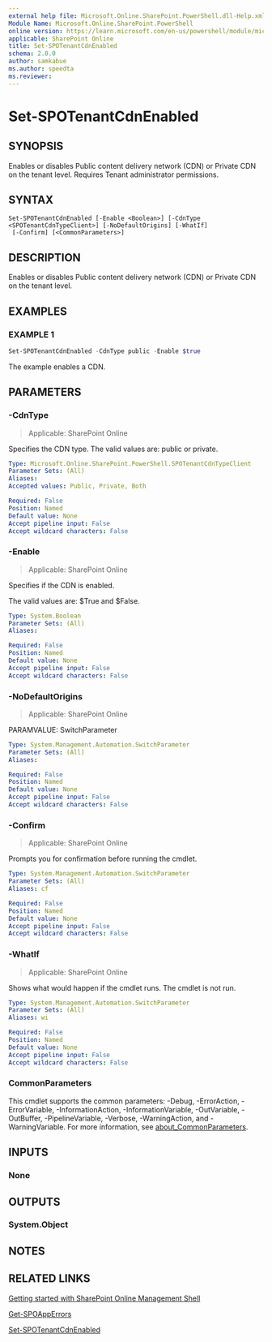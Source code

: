 ```yaml
---
external help file: Microsoft.Online.SharePoint.PowerShell.dll-Help.xml
Module Name: Microsoft.Online.SharePoint.PowerShell
online version: https://learn.microsoft.com/en-us/powershell/module/microsoft.online.sharepoint.powershell/set-spotenantcdnenabled
applicable: SharePoint Online
title: Set-SPOTenantCdnEnabled
schema: 2.0.0
author: samkabue
ms.author: speedta
ms.reviewer:
---
```


# Set-SPOTenantCdnEnabled

## SYNOPSIS

Enables or disables Public content delivery network (CDN) or Private CDN on the tenant level. Requires Tenant administrator permissions.

## SYNTAX

```
Set-SPOTenantCdnEnabled [-Enable <Boolean>] [-CdnType <SPOTenantCdnTypeClient>] [-NoDefaultOrigins] [-WhatIf]
 [-Confirm] [<CommonParameters>]
```

## DESCRIPTION

Enables or disables Public content delivery network (CDN) or Private CDN on the tenant level.

## EXAMPLES

### EXAMPLE 1

```powershell
Set-SPOTenantCdnEnabled -CdnType public -Enable $true
```

The example enables a CDN.

## PARAMETERS

### -CdnType

> Applicable: SharePoint Online

Specifies the CDN type. The valid values are: public or private.

```yaml
Type: Microsoft.Online.SharePoint.PowerShell.SPOTenantCdnTypeClient
Parameter Sets: (All)
Aliases:
Accepted values: Public, Private, Both

Required: False
Position: Named
Default value: None
Accept pipeline input: False
Accept wildcard characters: False
```

### -Enable

> Applicable: SharePoint Online

Specifies if the CDN is enabled.

The valid values are: $True and $False.

```yaml
Type: System.Boolean
Parameter Sets: (All)
Aliases:

Required: False
Position: Named
Default value: None
Accept pipeline input: False
Accept wildcard characters: False
```

### -NoDefaultOrigins

> Applicable: SharePoint Online

PARAMVALUE: SwitchParameter

```yaml
Type: System.Management.Automation.SwitchParameter
Parameter Sets: (All)
Aliases:

Required: False
Position: Named
Default value: None
Accept pipeline input: False
Accept wildcard characters: False
```

### -Confirm

> Applicable: SharePoint Online

Prompts you for confirmation before running the cmdlet.

```yaml
Type: System.Management.Automation.SwitchParameter
Parameter Sets: (All)
Aliases: cf

Required: False
Position: Named
Default value: None
Accept pipeline input: False
Accept wildcard characters: False
```

### -WhatIf

> Applicable: SharePoint Online

Shows what would happen if the cmdlet runs.
The cmdlet is not run.

```yaml
Type: System.Management.Automation.SwitchParameter
Parameter Sets: (All)
Aliases: wi

Required: False
Position: Named
Default value: None
Accept pipeline input: False
Accept wildcard characters: False
```

### CommonParameters

This cmdlet supports the common parameters: -Debug, -ErrorAction, -ErrorVariable, -InformationAction, -InformationVariable, -OutVariable, -OutBuffer, -PipelineVariable, -Verbose, -WarningAction, and -WarningVariable. For more information, see [about_CommonParameters](https://go.microsoft.com/fwlink/?LinkID=113216).

## INPUTS

### None

## OUTPUTS

### System.Object

## NOTES

## RELATED LINKS

[Getting started with SharePoint Online Management Shell](/powershell/sharepoint/sharepoint-online/connect-sharepoint-online)

[Get-SPOAppErrors](Get-SPOAppErrors.md)

[Set-SPOTenantCdnEnabled](Set-SPOTenantCdnEnabled.md)

